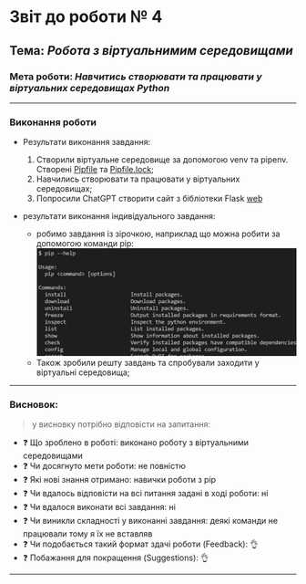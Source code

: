 # Звіт до роботи № 4
## Тема: _Робота з віртуальнимим середовищами_
### Мета роботи: _Навчитись створювати та працювати у віртуальних середовищах Python_
---
### Виконання роботи
- Результати виконання завдання:
    1. Створили віртуальне середовище за допомогою venv та pipenv. Створені [Pipfile](./Pipfile) та [Pipfile.lock](./Pipfile.lock);
    1. Навчились створювати та працювати у віртуальних середовищах;
    1. Попросили ChatGPT створити сайт з бібліотеки Flask [web](web.py) 

- результати виконання індивідуального завдання:
    - робимо завдання із зірочкою, наприклад що можна робити за допомогою команди pip:
    ![a](3.jpg)
    - Також зробили решту завдань та спробували заходити у віртуальні середовища;

---
### Висновок: 
> у висновку потрібно відповісти на запитання:

- :question: Що зроблено в роботі: виконано роботу з віртуальними середовищами
- :question: Чи досягнуто мети роботи: не повністю 
- :question: Які нові знання отримано: навички роботи з pip
- :question: Чи вдалось відповісти на всі питання задані в ході роботи: ні 
- :question: Чи вдалося виконати всі завдання: ні 
- :question: Чи виникли складності у виконанні завдання: деякі команди не працювали тому я їх не вставляв
- :question: Чи подобається такий формат здачі роботи (Feedback): :ok_hand:
- :question: Побажання для покращення (Suggestions): :ok_hand:

---
